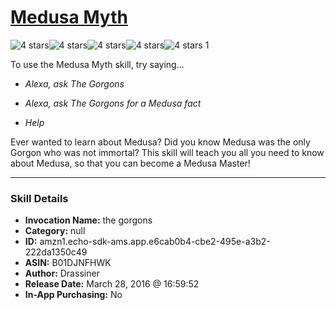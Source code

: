 # [Medusa Myth](http://alexa.amazon.com/#skills/amzn1.echo-sdk-ams.app.e6cab0b4-cbe2-495e-a3b2-222da1350c49)
![4 stars](../../images/ic_star_black_18dp_1x.png)![4 stars](../../images/ic_star_black_18dp_1x.png)![4 stars](../../images/ic_star_black_18dp_1x.png)![4 stars](../../images/ic_star_black_18dp_1x.png)![4 stars](../../images/ic_star_border_black_18dp_1x.png) 1

To use the Medusa Myth skill, try saying...

* *Alexa, ask The Gorgons*

* *Alexa, ask The Gorgons for a Medusa fact*

* *Help*

Ever wanted to learn about Medusa? 
Did you know Medusa was the only Gorgon who was not immortal?
This skill will teach you all you need to know about Medusa, so that you can become a Medusa Master!

***

### Skill Details

* **Invocation Name:** the gorgons
* **Category:** null
* **ID:** amzn1.echo-sdk-ams.app.e6cab0b4-cbe2-495e-a3b2-222da1350c49
* **ASIN:** B01DJNFHWK
* **Author:** Drassiner
* **Release Date:** March 28, 2016 @ 16:59:52
* **In-App Purchasing:** No

